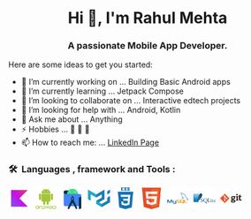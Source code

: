 <h1 align="center">Hi 👋, I'm Rahul Mehta</h1>
<h3 align="center">A passionate Mobile App Developer.</h3>

Here are some ideas to get you started:

- 🔭 I’m currently working on ... Building Basic Android apps
- 🌱 I’m currently learning ... Jetpack Compose
- 👯 I’m looking to collaborate on ... Interactive edtech projects
- 🤔 I’m looking for help with ... Android, Kotlin
- 💬 Ask me about ... Anything
- ⚡ Hobbies ... :muscle: :running: :bicyclist: 
- 📫 How to reach me: ... [LinkedIn Page](https://www.linkedin.com/in/rahul-mehta-96770a16b/)


### 🛠 &nbsp;Languages , framework and Tools :

<p>
<img src="https://github.com/devicons/devicon/blob/master/icons/kotlin/kotlin-original.svg" title="kotlin" alt="kotlin" width="40" height="40"/>&nbsp;  
<img src="https://github.com/devicons/devicon/blob/master/icons/android/android-plain-wordmark.svg" title="Android" alt="Android" width="40" height="40"/>&nbsp;
<img src="https://github.com/devicons/devicon/blob/master/icons/androidstudio/androidstudio-original.svg" title="AndroidStudio" alt="AndroidStudio" width="40" height="40"/>&nbsp;
<img src="https://github.com/devicons/devicon/blob/master/icons/materialui/materialui-original.svg" title="Material UI" alt="Material UI" width="40" height="40"/>&nbsp;
<img src="https://github.com/devicons/devicon/blob/master/icons/css3/css3-plain-wordmark.svg"  title="CSS3" alt="CSS" width="40" height="40"/>&nbsp;
<img src="https://github.com/devicons/devicon/blob/master/icons/html5/html5-original.svg" title="HTML5" alt="HTML" width="40" height="40"/>&nbsp;
<img src="https://github.com/devicons/devicon/blob/master/icons/mysql/mysql-original-wordmark.svg" title="MySQL"  alt="MySQL" width="40" height="40"/>&nbsp;
<img src="https://github.com/devicons/devicon/blob/master/icons/sqlite/sqlite-original-wordmark.svg" title="sqlite"  alt="sqlite" width="40" height="40"/>&nbsp;
<img src="https://github.com/devicons/devicon/blob/master/icons/git/git-original-wordmark.svg" title="Git" **alt="Git" width="40" height="40"/>&nbsp;
</p>
